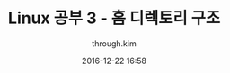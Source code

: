 ---
layout: post
title: 'Linux 공부 3 - 홈 디렉토리 구조'
author: through.kim
date: 2016-12-22 16:58
tags: [linux, study]
image: '/files/covers/codes.jpg'
---